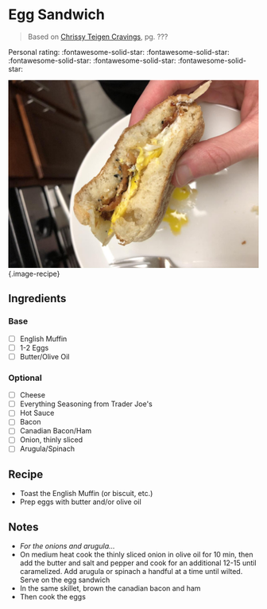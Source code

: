 # Egg Sandwich

> Based on [Chrissy Teigen Cravings], pg. ???

<!-- {cts} rating=5; (User can specify rating on scale of 1-5) -->

Personal rating: :fontawesome-solid-star: :fontawesome-solid-star: :fontawesome-solid-star: :fontawesome-solid-star: :fontawesome-solid-star:

<!-- {cte} -->

<!-- {cts} name_image=egg_sandwich.jpeg; (User can specify image name) -->

![egg_sandwich.jpeg](./egg_sandwich.jpeg){.image-recipe}

<!-- {cte} -->

## Ingredients

### Base

- [ ] English Muffin
- [ ] 1-2 Eggs
- [ ] Butter/Olive Oil

### Optional

- [ ] Cheese
- [ ] Everything Seasoning from Trader Joe's
- [ ] Hot Sauce
- [ ] Bacon
- [ ] Canadian Bacon/Ham
- [ ] Onion, thinly sliced
- [ ] Arugula/Spinach

## Recipe

- Toast the English Muffin (or biscuit, etc.)
- Prep eggs with butter and/or olive oil

## Notes

- *For the onions and arugula...*
- On medium heat cook the thinly sliced onion in olive oil for 10 min, then add the butter and salt and pepper and cook for an additional 12-15 until caramelized. Add arugula or spinach a handful at a time until wilted. Serve on the egg sandwich
- In the same skillet, brown the canadian bacon and ham
- Then cook the eggs

[chrissy teigen cravings]: https://www.penguinrandomhouse.com/books/252973/cravings-by-chrissy-teigen-with-adeena-sussman/

